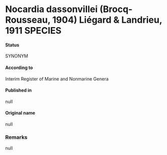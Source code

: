 # Nocardia dassonvillei (Brocq-Rousseau, 1904) Liégard & Landrieu, 1911 SPECIES

#### Status
SYNONYM

#### According to
Interim Register of Marine and Nonmarine Genera

#### Published in
null

#### Original name
null

### Remarks
null